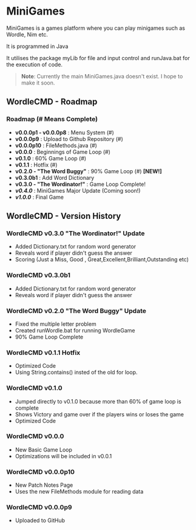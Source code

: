 # MiniGames

 MiniGames is a games platform where you can play minigames such as Wordle, Nim etc.
 
 It is programmed in Java

 It utilises the package myLib for file and input control and runJava.bat for the execution of code.
 
> __Note__: Currently the main MiniGames.java doesn't exist. I hope to make it soon.

## WordleCMD - Roadmap

### Roadmap (# Means Complete)

- **v0.0.0p1 - v0.0.0p8** : Menu System (#)<br>
- **v0.0.0p9** : Upload to Github Repository (#)<br>
- **v0.0.0p10** : FileMethods.java (#)<br>
- **v0.0.0** : Beginnings of Game Loop (#)<br>
- **v0.1.0** : 60% Game Loop (#)<br>
- **v0.1.1** : Hotfix (#)<br>
- **v0.2.0 - "The Word Buggy"** : 90% Game Loop (#) **[NEW!]**<br>
- **v0.3.0b1** : Add Word Dictionary<br>
- **v0.3.0 - "The Wordinator!"** : Game Loop Complete!<br>
- _**v0.4.0**_ : MiniGames Major Update (Coming soon!)<br>
- _**v1.0.0**_  : Final Game<br>

## WordleCMD - Version History

### WordleCMD v0.3.0 "The Wordinator!" Update
- Added Dictionary.txt for random word generator
- Reveals word if player didn't guess the answer
- Scoring (Just a Miss, Good , Great,Excellent,Brilliant,Outstanding etc)
### WordleCMD v0.3.0b1
- Added Dictionary.txt for random word generator
- Reveals word if player didn't guess the answer
### WordleCMD v0.2.0 "The Word Buggy" Update
- Fixed the multiple letter problem
- Created runWordle.bat for running WordleGame
- 90% Game Loop Complete
### WordleCMD v0.1.1 Hotfix
- Optimized Code
- Using String.contains() insted of the old for loop.
### WordleCMD v0.1.0
- Jumped directly to v0.1.0 because more than 60% of game loop is complete
- Shows Victory and game over if the players wins or loses the game
- Optimized Code
### WordleCMD v0.0.0
- New Basic Game Loop
- Optimizations will be included in v0.0.1
### WordleCMD v0.0.0p10
- New Patch Notes Page
- Uses the new FileMethods module for reading data
### WordleCMD v0.0.0p9
 - Uploaded to GitHub